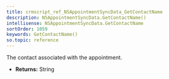```yaml
---
title: crmscript_ref_NSAppointmentSyncData_GetContactName
description: NSAppointmentSyncData.GetContactName()
intellisense: NSAppointmentSyncData.GetContactName
sortOrder: 1059
keywords: GetContactName()
so.topic: reference
---
```



The contact associated with the appointment.



* **Returns:** String


